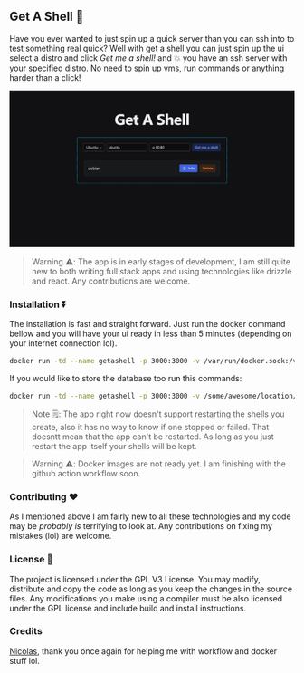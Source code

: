 ## Get A Shell 🐚

Have you ever wanted to just spin up a quick server than you can ssh into to test something real quick? Well with get a shell
you can just spin up the ui select a distro and click _Get me a shell!_ and 💥 you have an ssh server with your specified distro. No need to spin up vms, run commands or anything harder than a click!

![Preview](screenshots/app.png)

> Warning ⚠️: The app is in early stages of development, I am still quite new to both writing full stack apps and using technologies like drizzle and react. Any contributions are welcome.

### Installation ⏬

The installation is fast and straight forward. Just run the docker command bellow and you will have your ui ready in less than 5 minutes (depending on your internet connection lol).

```Bash
docker run -td --name getashell -p 3000:3000 -v /var/run/docker.sock:/var/run/docker.sock ghcr.io/steveiliop56/getashell:latest
```

If you would like to store the database too run this commands:

```Bash
docker run -td --name getashell -p 3000:3000 -v /some/awesome/location/database.db:/app/sqlite.db -v /var/run/docker.sock:/var/run/docker.sock ghcr.io/steveiliop56/getashell:latest
```

> Note 🗒️: The app right now doesn't support restarting the shells you create, also it has no way to know if one stopped or failed. That doesntt mean that the app can't be restarted. As long as you just restart the app itself your shells will be kept.

> Warning ⚠️: Docker images are not ready yet. I am finishing with the github action workflow soon.

### Contributing ❤️

As I mentioned above I am fairly new to all these technologies and my code may be _probably is_ terrifying to look at. Any contributions on fixing my mistakes (lol) are welcome.

### License 📜

The project is licensed under the GPL V3 License. You may modify, distribute and copy the code as long as you keep the changes in the source files. Any modifications you make using a compiler must be also licensed under the GPL license and include build and install instructions.

### Credits

[Nicolas](https://github.com/meienberger), thank you once again for helping me with workflow and docker stuff lol.
